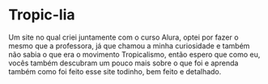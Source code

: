# Tropic-lia
Um site no qual criei juntamente com o curso Alura, optei por fazer o mesmo que a professora, já que chamou a minha curiosidade e também não sabia o que era o movimento Tropicalismo, então espero que como eu, vocês também descubram um pouco mais  sobre o que foi e aprenda também como foi feito esse site todinho, bem feito e detalhado.
